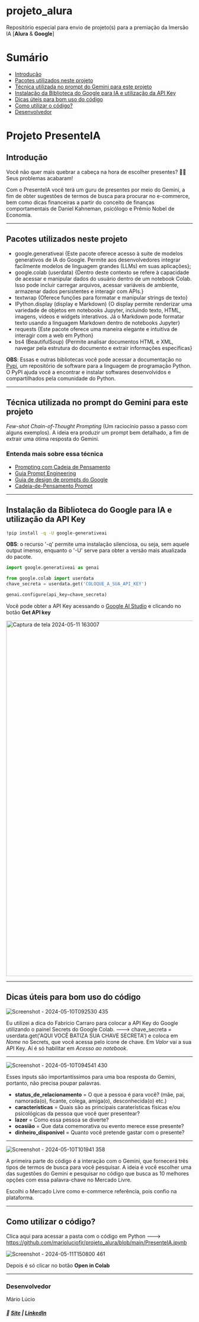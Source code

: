 # projeto_alura
Repositório especial para envio de projeto(s) para a premiação da Imersão IA [**Alura** &amp; **Google**]

# Sumário
+ [Introdução](https://github.com/marioluciofjr/projeto_alura/tree/main#introdu%C3%A7%C3%A3o)
+ [Pacotes utilizados neste projeto](https://github.com/marioluciofjr/projeto_alura/tree/main#pacotes-utilizados-neste-projeto)
+ [Técnica utilizada no prompt do Gemini para este projeto](https://github.com/marioluciofjr/projeto_alura/tree/main#t%C3%A9cnica-utilizada-no-prompt-do-gemini-para-este-projeto)
+ [Instalação da Biblioteca do Google para IA e utilização da API Key](https://github.com/marioluciofjr/projeto_alura/tree/main#instala%C3%A7%C3%A3o-da-biblioteca-do-google-para-ia-e-utiliza%C3%A7%C3%A3o-da-api-key)
+ [Dicas úteis para bom uso do código](https://github.com/marioluciofjr/projeto_alura/tree/main#dicas-%C3%BAteis-para-bom-uso-do-c%C3%B3digo)
+ [Como utilizar o código?](https://github.com/marioluciofjr/projeto_alura/tree/main#como-utilizar-o-c%C3%B3digo)
+ [Desenvolvedor ](https://github.com/marioluciofjr/projeto_alura/tree/main#desenvolvedor)

# Projeto PresenteIA 

## Introdução
Você não quer mais quebrar a cabeça na hora de escolher presentes? 🤯🎁
Seus problemas acabaram! 

Com o PresenteIA você terá um guru de presentes por meio do Gemini, a fim de obter sugestões de termos de busca para procurar no e-commerce, bem como dicas financeiras a partir do 
conceito de finanças comportamentais de Daniel Kahneman, psicólogo e Prêmio Nobel de Economia.

---------------------------------------------------------------------------------

## Pacotes utilizados neste projeto
+ google.generativeai {Este pacote oferece acesso à suíte de modelos generativos de IA do Google. Permite aos desenvolvedores integrar facilmente modelos de linguagem grandes (LLMs) em suas aplicações};
+ google.colab (userdata) {Dentro deste contexto se refere à capacidade de acessar e manipular dados do usuário dentro de um notebook Colab.
Isso pode incluir carregar arquivos, acessar variáveis de ambiente, armazenar dados persistentes e interagir com APIs.}
+ textwrap {Oferece funções para formatar e manipular strings de texto}
+ IPython.display (display e Markdown) {O display permite renderizar uma variedade de objetos em notebooks Jupyter, incluindo texto, HTML, imagens, vídeos e widgets interativos. Já o Markdown pode formatar texto usando a linguagem Markdown dentro de notebooks Jupyter}
+ requests {Este pacote oferece uma maneira elegante e intuitiva de interagir com a web em Python}
+ bs4 (BeautifulSoup) {Permite analisar documentos HTML e XML, navegar pela estrutura do documento e extrair informações específicas}

**OBS**: Essas e outras bibliotecas você pode acessar a documentação no [Pypi](https://pypi.org/), um repositório de software para a linguagem de programação Python. O PyPI ajuda você a encontrar e instalar softwares desenvolvidos e compartilhados pela comunidade do Python.

---------------------------------------------------------------------------------

## Técnica utilizada no prompt do Gemini para este projeto

*Few-shot Chain-of-Thought Prompting* (Um raciocínio passo a passo com alguns exemplos). A ideia era produzir um prompt bem detalhado, a fim de extrair uma ótima resposta do Gemini.

### Entenda mais sobre essa técnica

+ [Prompting com Cadeia de Pensamento](https://learnprompting.org/pt/docs/intermediate/chain_of_thought)
+ [Guia Prompt Engineering](https://www.programmers.com.br/blog/guia-prompt-engineering/)
+ [Guia de design de prompts do Google](https://ai.google.dev/gemini-api/docs/prompting-strategies?hl=pt-br)
+ [Cadeia-de-Pensamento Prompt](https://www.promptingguide.ai/pt/techniques/cot)

---------------------------------------------------------------------------------

## Instalação da Biblioteca do Google para IA e utilização da API Key

```bash
!pip install -q -U google-generativeai
```
**OBS**: o recurso '-q' permite uma instalação silenciosa, ou seja, sem aquele output imenso, enquanto o '-U' serve para obter a versão mais atualizada do pacote.

```python
import google.generativeai as genai

from google.colab import userdata
chave_secreta = userdata.get('COLOQUE_A_SUA_API_KEY')

genai.configure(api_key=chave_secreta)
```
Você pode obter a API Key acessando o [Google AI Studio](https://aistudio.google.com/app/prompts/new_chat) e clicando no botão **Get API key**

<img width="959" alt="Captura de tela 2024-05-11 163007" src="https://github.com/marioluciofjr/projeto_alura/assets/105465306/09c7fa16-06af-4af4-b2b6-fdd7d2ad8a5e">

---------------------------------------------------------------------------------

## Dicas úteis para bom uso do código

![Screenshot - 2024-05-10T092530 435](https://github.com/marioluciofjr/projeto_alura/assets/105465306/edf02446-4835-4e83-b11c-80deb8500a0d)

Eu utilizei a dica do Fabrício Carraro para colocar a API Key do Google utilizando o painel Secrets do Google Colab. 
---> chave_secreta = userdata.get('AQUI VOCÊ BATIZA SUA CHAVE SECRETA') e coloca em *Nome* no Secrets, que você acessa pelo ícone de chave. 
Em *Valor* vai a sua API Key. Aí é só habilitar em *Acesso ao notebook*.

---------------------------------------------------------------------------------

![Screenshot - 2024-05-10T094541 430](https://github.com/marioluciofjr/projeto_alura/assets/105465306/d3205dce-5e5b-4d2f-b103-3cd38d88a284)

Esses inputs são importantíssimos para uma boa resposta do Gemini, portanto, não precisa poupar palavras. 

+ **status_de_relacionamento** = O que a pessoa é para você? (mãe, pai, namorada(o), ficante, colega, amiga(o), desconhecida(o) etc.)
+ **características** = Quais são as principais caraterísticas físicas e/ou psicológicas da pessoa que você quer presentear?
+ **lazer** = Como essa pessoa se diverte?
+ **ocasião** = Que data comemorativa ou evento merece esse presente?
+ **dinheiro_disponível** = Quanto você pretende gastar com o presente?

---------------------------------------------------------------------------------

![Screenshot - 2024-05-10T101941 358](https://github.com/marioluciofjr/projeto_alura/assets/105465306/b43204db-ebf4-4652-8b86-61dc3dba7bca)

A primeira parte do código é a interação com o Gemini, que fornecerá três tipos de termos de busca para você pesquisar. 
A ideia é você escolher uma das sugestões do Gemini e pesquisar no código que busca as 10 melhores opções com essa palavra-chave no Mercado Livre.

Escolhi o Mercado Livre como e-commerce referência, pois confio na plataforma.

---------------------------------------------------------------------------------

## Como utilizar o código?

Clica aqui para acessar a pasta com o código em Python ---> https://github.com/marioluciofjr/projeto_alura/blob/main/PresenteIA.ipynb

![Screenshot - 2024-05-11T150800 461](https://github.com/marioluciofjr/projeto_alura/assets/105465306/967d6491-1722-4063-91d4-a0da2bd8befe)

Depois é só clicar no botão **Open in Colab**

---------------------------------------------------------------------------------

### Desenvolvedor 
Mário Lúcio

##### 🔗 [Site](https://prazocerto.me) | [LinkedIn](https://linkedin.com/in/marioluciofjr)
